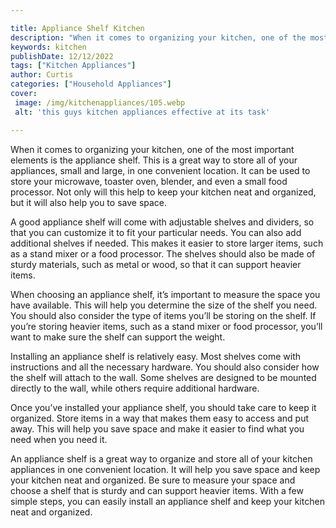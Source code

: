 ```yaml
---

title: Appliance Shelf Kitchen
description: "When it comes to organizing your kitchen, one of the most important elements is the appliance shelf. This is a great way to store ...take a moment to check it out "
keywords: kitchen
publishDate: 12/12/2022
tags: ["Kitchen Appliances"]
author: Curtis
categories: ["Household Appliances"]
cover: 
 image: /img/kitchenappliances/105.webp
 alt: 'this guys kitchen appliances effective at its task'

---
```


When it comes to organizing your kitchen, one of the most important elements is the appliance shelf. This is a great way to store all of your appliances, small and large, in one convenient location. It can be used to store your microwave, toaster oven, blender, and even a small food processor. Not only will this help to keep your kitchen neat and organized, but it will also help you to save space.

A good appliance shelf will come with adjustable shelves and dividers, so that you can customize it to fit your particular needs. You can also add additional shelves if needed. This makes it easier to store larger items, such as a stand mixer or a food processor. The shelves should also be made of sturdy materials, such as metal or wood, so that it can support heavier items.

When choosing an appliance shelf, it’s important to measure the space you have available. This will help you determine the size of the shelf you need. You should also consider the type of items you’ll be storing on the shelf. If you’re storing heavier items, such as a stand mixer or food processor, you’ll want to make sure the shelf can support the weight.

Installing an appliance shelf is relatively easy. Most shelves come with instructions and all the necessary hardware. You should also consider how the shelf will attach to the wall. Some shelves are designed to be mounted directly to the wall, while others require additional hardware.

Once you’ve installed your appliance shelf, you should take care to keep it organized. Store items in a way that makes them easy to access and put away. This will help you save space and make it easier to find what you need when you need it.

An appliance shelf is a great way to organize and store all of your kitchen appliances in one convenient location. It will help you save space and keep your kitchen neat and organized. Be sure to measure your space and choose a shelf that is sturdy and can support heavier items. With a few simple steps, you can easily install an appliance shelf and keep your kitchen neat and organized.

